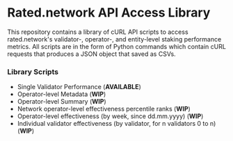 # Rated.network API Access Library
This repository contains a library of cURL API scripts to access rated.network's validator-, operator-, and entity-level staking performance metrics. All scripts are in the form of Python commands which contain cURL requests that produces a JSON object that saved as CSVs.

### Library Scripts

- Single Validator Performance (**AVAILABLE**)
- Operator-level Metadata (**WIP**)
- Operator-level Summary (**WIP**)
- Network operator-level effectiveness percentile ranks (**WIP**)
- Operator-level effectiveness (by week, since dd.mm.yyyy) (**WIP**)
- Individual validator effectiveness (by validator, for n validators 0 to n) (**WIP**)
